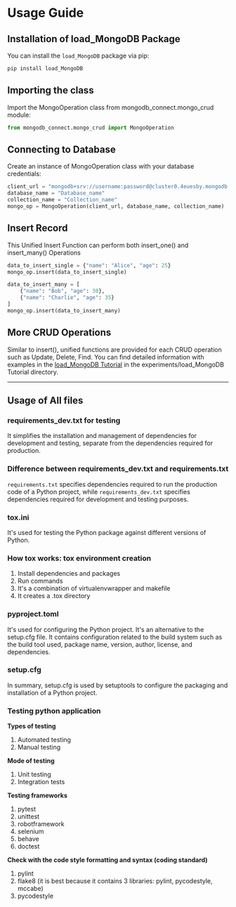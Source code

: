 # Usage Guide

## Installation of load_MongoDB Package
You can install the `load_MongoDB` package via pip:

```bash
pip install load_MongoDB
```

## Importing the class
Import the MongoOperation class from mongodb_connect.mongo_crud module:

```python
from mongodb_connect.mongo_crud import MongoOperation
```

## Connecting to Database
Create an instance of MongoOperation class with your database credentials:

```python
client_url = "mongodb+srv://username:password@cluster0.4euesby.mongodb.net/?retryWrites=true&w=majority&appName=Cluster0"
database_name = "Database_name"
collection_name = "Collection_name"
mongo_op = MongoOperation(client_url, database_name, collection_name)
```

## Insert Record
This Unified Insert Function can perform both insert_one() and insert_many() Operations 

```python
data_to_insert_single = {"name": "Alice", "age": 25}
mongo_op.insert(data_to_insert_single)

data_to_insert_many = [
    {"name": "Bob", "age": 30},
    {"name": "Charlie", "age": 35}
]
mongo_op.insert(data_to_insert_many)
```

## More CRUD Operations
Similar to insert(), unified functions are provided for each CRUD operation such as Update, Delete, Find. You can find detailed information with examples in the [load_MongoDB Tutorial](https://github.com/Meetpanchal58/Mongo_Connect/blob/main/experiments/Load-MongoDB%20Tutorial.ipynb) in the experiments/load_MongoDB Tutorial directory.

---

## Usage of All files

### requirements_dev.txt for testing
It simplifies the installation and management of dependencies for development and testing, separate from the dependencies required for production.

### Difference between requirements_dev.txt and requirements.txt

`requirements.txt` specifies dependencies required to run the production code of a Python project, while `requirements_dev.txt` specifies dependencies required for development and testing purposes.

### tox.ini
It's used for testing the Python package against different versions of Python.

### How tox works: tox environment creation
1. Install dependencies and packages 
2. Run commands
3. It's a combination of virtualenvwrapper and makefile
4. It creates a .tox directory

### pyproject.toml
It's used for configuring the Python project. It's an alternative to the setup.cfg file. It contains configuration related to the build system such as the build tool used, package name, version, author, license, and dependencies.

### setup.cfg
In summary, setup.cfg is used by setuptools to configure the packaging and installation of a Python project.

### Testing python application
**Types of testing**
1. Automated testing 
2. Manual testing

**Mode of testing**
1. Unit testing
2. Integration tests

**Testing frameworks**
1. pytest
2. unittest
3. robotframework
4. selenium
5. behave
6. doctest

**Check with the code style formatting and syntax (coding standard)**
1. pylint
2. flake8 (it is best because it contains 3 libraries: pylint, pycodestyle, mccabe)
3. pycodestyle

